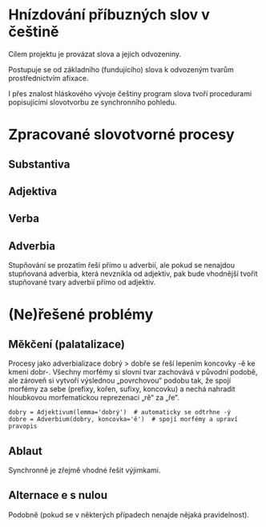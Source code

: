 Hnízdování příbuzných slov v češtině
====================================

Cílem projektu je provázat slova a jejich odvozeniny.

Postupuje se od základního (fundujícího) slova k odvozeným tvarům
prostřednictvím afixace.

I přes znalost hláskového vývoje češtiny program slova tvoří procedurami
popisujícími slovotvorbu ze synchronního pohledu.

Zpracované slovotvorné procesy
==============================

Substantiva
-----------

Adjektiva
---------

Verba
-----

Adverbia
--------

Stupňování se prozatím řeší přímo u adverbií, ale pokud se nenajdou stupňovaná
adverbia, která nevznikla od adjektiv, pak bude vhodnější tvořit stupňované
tvary adverbií přímo od adjektiv.

(Ne)řešené problémy
===================

Měkčení (palatalizace)
----------------------

Procesy jako adverbializace dobrý > dobře se řeší lepením koncovky -ě ke kmeni
dobr-. Všechny morfémy si slovní tvar zachovává v původní podobě, ale zároveň
si vytvoří výslednou „povrchovou“ podobu tak, že spojí morfémy za sebe
(prefixy, kořen, sufixy, koncovku) a nechá nahradit hloubkovou morfematickou
reprezenaci „rě“ za „ře“.

    dobry = Adjektivum(lemma='dobrý')  # automaticky se odtrhne -ý
    dobre = Adverbium(dobry, koncovka='ě')  # spojí morfémy a upraví pravopis

Ablaut
------

Synchronně je zřejmě vhodné řešit výjimkami.

Alternace e s nulou
-------------------

Podobně (pokud se v některých případech nenajde nějaká pravidelnost).

